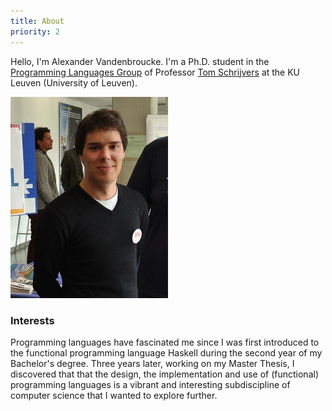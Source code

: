 ```yaml
---
title: About
priority: 2
---
```

Hello, I'm Alexander Vandenbroucke. I'm a Ph.D. student in the
[Programming Languages Group](http://people.cs.kuleuven.be/~tom.schrijvers/research.html)
of Professor [Tom Schrijvers](http://people.cs.kuleuven.be/~tom.schrijvers/) at
the KU Leuven (University of Leuven).

<img src="/images/me.jpg" style="width:50%" class="img-rounded"></img>

### <i class="fa fa-info-circle"></i> Interests
<p class="text-justify">
Programming languages have fascinated me since I was first introduced to the
functional programming language Haskell during the second year of my
Bachelor's degree.
Three years later, working on my Master Thesis, I
discovered that that the design, the implementation and use of (functional)
programming languages is a vibrant and interesting subdiscipline of computer
science that I wanted to explore further. 
</p>